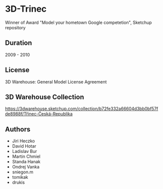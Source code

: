# 3D-Trinec
Winner of Award "Model your hometown Google competetion", Sketchup repository

## Duration
2009 - 2010

## License 
3D Warehouse: General Model License Agreement

## 3D Warehouse Collection
https://3dwarehouse.sketchup.com/collection/b72fe332a66604d3bb0bf57fde8988f/Třinec-Česká-Republika

## Authors
- Jiri Heczko
- David Hotar
- Ladislav Bur
- Martin Chmiel
- Standa Hanak
- Ondrej Vanka
- sniegon.m
- tomikak
- drukis
